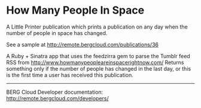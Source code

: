 # How Many People In Space

A Little Printer publication which prints a publication on any day when the number of people in space has changed.

See a sample at http://remote.bergcloud.com/publications/36

A Ruby + Sinatra app that uses the feedzirra gem to parse the Tumblr feed RSS from http://www.howmanypeopleareinspacerightnow.com/ Returns something only if the number of people has changed in the last day, or this is the first time a user has received this publication.

----

BERG Cloud Developer documentation: http://remote.bergcloud.com/developers/

